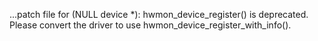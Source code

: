 ...patch file for (NULL device *): hwmon_device_register() is deprecated. Please convert the driver to use hwmon_device_register_with_info().
